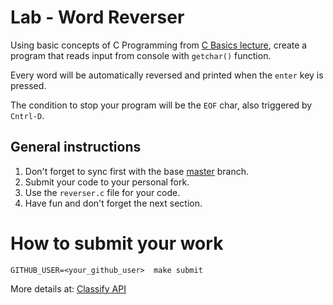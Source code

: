 Lab - Word Reverser
===================
Using basic concepts of C Programming from [C Basics lecture](http://talks.obedmr.com/hello-c-world/00-basics.slide#1),
create a program that reads input from console with `getchar()` function.

Every word will be automatically reversed and printed when the `enter` key is pressed.

The condition to stop your program will be the `EOF` char, also triggered by `Cntrl-D`.

General instructions
--------------------
1. Don't forget to sync first with the base [master](https://github.com/CodersSquad/ap-labs) branch.
2. Submit your code to your personal fork.
3. Use the  `reverser.c` file for your code.
4. Have fun and don't forget the next section.


How to submit your work
=======================
```
GITHUB_USER=<your_github_user>  make submit
```
More details at: [Classify API](../../classify.md)